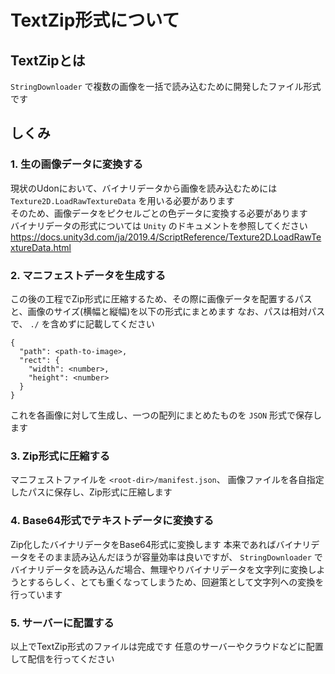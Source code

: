 # TextZip形式について
## TextZipとは
`StringDownloader` で複数の画像を一括で読み込むために開発したファイル形式です

## しくみ
### 1. 生の画像データに変換する
現状のUdonにおいて、バイナリデータから画像を読み込むためには `Texture2D.LoadRawTextureData` を用いる必要があります  
そのため、画像データをピクセルごとの色データに変換する必要があります  
バイナリデータの形式については `Unity` のドキュメントを参照してください  
https://docs.unity3d.com/ja/2019.4/ScriptReference/Texture2D.LoadRawTextureData.html

### 2. マニフェストデータを生成する
この後の工程でZip形式に圧縮するため、その際に画像データを配置するパスと、画像のサイズ(横幅と縦幅)を以下の形式にまとめます
なお、パスは相対パスで、 `./` を含めずに記載してください

```
{
  "path": <path-to-image>,
  "rect": {
    "width": <number>,
    "height": <number>
  }
}
```

これを各画像に対して生成し、一つの配列にまとめたものを `JSON` 形式で保存します

### 3. Zip形式に圧縮する
マニフェストファイルを `<root-dir>/manifest.json`、 画像ファイルを各自指定したパスに保存し、Zip形式に圧縮します

### 4. Base64形式でテキストデータに変換する
Zip化したバイナリデータをBase64形式に変換します
本来であればバイナリデータをそのまま読み込んだほうが容量効率は良いですが、 `StringDownloader` でバイナリデータを読み込んだ場合、無理やりバイナリデータを文字列に変換しようとするらしく、とても重くなってしまうため、回避策として文字列への変換を行っています

### 5. サーバーに配置する
以上でTextZip形式のファイルは完成です
任意のサーバーやクラウドなどに配置して配信を行ってください
